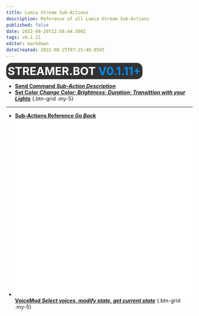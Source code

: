 ```yaml
---
title: Lumia Stream Sub-Actions
description: Reference of all Lumia Stream Sub-Actions
published: false
date: 2022-08-26T12:58:44.500Z
tags: v0.1.11
editor: markdown
dateCreated: 2022-08-25T07:25:40.959Z
---
```


<span style="background-color: #333333; padding: 4px; border-radius: 15px; font-size: 30px;"><b style="color: #ffffff;">STREAMER.BOT</b><b style="color: #008bf1;"> V0.1.11+</b></span>

* [<i class="mdi mdi-slash-forward-box" style="color: #FF4566;"></i>**Send Command *Sub-Action Description***](/en/Sub-Actions/Lumia-Stream/Send-Command)
* [<i class="mdi mdi-format-color-fill" style="color: #FF4566;"></i>**Set Color *Change Color; Brightness; Duration; Transittion with your Lights***](/en/Sub-Actions/Lumia-Stream/Set-Color)
{.btn-grid .my-5}

---

- [<i class="mdi mdi-chevron-left"></i>**Sub-Actions Reference *Go Back***](/en/Sub-Actions)
- [<img src="/logos/voicemod.png"/>**VoiceMod *Select voices, modify state, get current state***](/en/Sub-Actions/VoiceMod)
{.btn-grid .my-5}